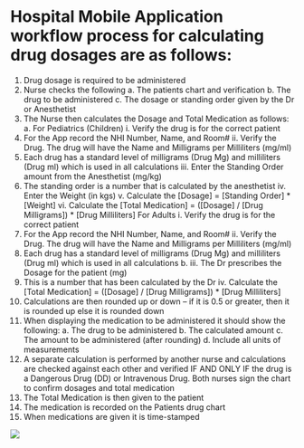 # Hospital Mobile Application workflow process for calculating drug dosages are as follows:

1. Drug dosage is required to be administered
2. Nurse checks the following
a. The patients chart and verification
b. The drug to be administered
c. The dosage or standing order given by the Dr or Anesthetist
3. The Nurse then calculates the Dosage and Total Medication as follows:
       a.
For Pediatrics (Children)
i. Verify the drug is for the correct patient
1. For the App record the NHI Number, Name, and Room#
ii. Verify the Drug. The drug will have the Name and Milligrams per Milliliters (mg/ml)
1. Each drug has a standard level of milligrams (Drug Mg) and milliliters (Drug ml) which is used in all calculations
iii. Enter the Standing Order amount from the Anesthetist (mg/kg)
1. The standing order is a number that is calculated by the anesthetist
iv. Enter the Weight (in kgs)
v. Calculate the [Dosage] = [Standing Order] * [Weight]
vi. Calculate the [Total Medication] = ([Dosage] / [Drug Milligrams]) * [Drug Milliliters]
For Adults
i. Verify the drug is for the correct patient
1. For the App record the NHI Number, Name, and Room#
ii. Verify the Drug. The drug will have the Name and Milligrams per Milliliters (mg/ml)
1. Each drug has a standard level of milligrams (Drug Mg) and milliliters (Drug ml) which is used in all calculations
b.
iii. The Dr prescribes the Dosage for the patient (mg)
1. This is a number that has been calculated by the Dr
iv. Calculate the [Total Medication] = ([Dosage] / [Drug Milligrams]) * [Drug Milliliters]
4. Calculations are then rounded up or down – if it is 0.5 or greater, then it is rounded up else it is rounded down
5. When displaying the medication to be administered it should show the following: a. The drug to be administered
b. The calculated amount
c. The amount to be administered (after rounding)
d. Include all units of measurements
6. A separate calculation is performed by another nurse and calculations are checked against each other and verified IF AND ONLY IF the drug is a Dangerous Drug (DD) or Intravenous Drug. Both nurses sign the chart to confirm dosages and total medication
7. The Total Medication is then given to the patient
8. The medication is recorded on the Patients drug chart
9. When medications are given it is time-stamped

[![](http://img.youtube.com/vi/__HtI0Cxbt8/0.jpg)](http://www.youtube.com/watch?v=__HtI0Cxbt8 "Preview of Android Mobile Application for Hospital")


